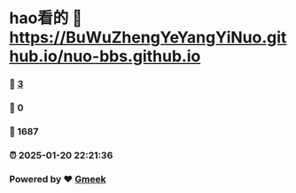 # hao看的 :link: https://BuWuZhengYeYangYiNuo.github.io/nuo-bbs.github.io 
### :page_facing_up: [3](https://BuWuZhengYeYangYiNuo.github.io/nuo-bbs.github.io/tag.html) 
### :speech_balloon: 0 
### :hibiscus: 1687 
### :alarm_clock: 2025-01-20 22:21:36 
### Powered by :heart: [Gmeek](https://github.com/Meekdai/Gmeek)
